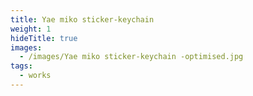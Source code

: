 ```yaml
---
title: Yae miko sticker-keychain
weight: 1
hideTitle: true
images:
  - /images/Yae miko sticker-keychain -optimised.jpg
tags:
  - works
---
```


